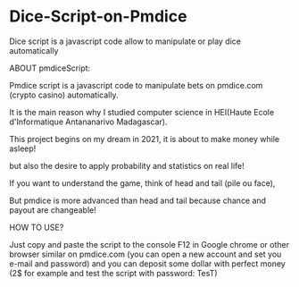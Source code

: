 # Dice-Script-on-Pmdice
Dice script is a javascript code allow to manipulate or play dice automatically


ABOUT pmdiceScript:

Pmdice script is a javascript code to manipulate bets on pmdice.com (crypto casino) automatically.

It is the main reason why I studied computer science in HEI(Haute Ecole d'Informatique Antananarivo Madagascar).

This project begins on my dream in 2021, it is about to make money while asleep!

but also the desire to apply probability and statistics on real life!

If you want to understand the game, think of head and tail (pile ou face),

But pmdice is more advanced than head and tail because chance and payout are changeable!

HOW TO USE?

Just copy and paste the script to the console F12 in Google chrome or other browser similar on pmdice.com (you can open a new account and set you e-mail and password)
and you can deposit some dollar with perfect money (2$ for example and test the script with password: TesT)

